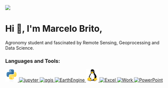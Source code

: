 <a href="https://www.linkedin.com/in/marcelo-brito" target="_blank"><img src="https://img.shields.io/badge/My-LinkedIn-blue" target="_blank"></a>
<h1 align="left">Hi 👋, I'm Marcelo Brito, </h1>
<p> Agronomy student and fascinated by Remote Sensing, Geoprocessing and Data Science. </p>

<h3 align="left">Languages and Tools:</h3>
<a href="https://www.python.org" target="_blank"> <img src="https://raw.githubusercontent.com/devicons/devicon/master/icons/python/python-original.svg" alt="python" width="40" height="40"/> </a> <a href="https://jupyter.org" target="_blank"> <img src="https://jupyter.org/assets/main-logo.svg" alt="jupyter" width="40" height="40"/> </a> <a href="https://qgis.org" target="_blank"> <img src="https://raw.githubusercontent.com/qgis/QGIS/1a3be589d3780f7dfb315da52e885ca6eef0900f/images/icons/qgis_icon.svg" alt="qgis" width="40" height="40"/> </a> <a href="https://earthengine.google.com/" target="_blank"> <img src="https://raw.githubusercontent.com/marcelobrito-mvab/marcelobrito-mvab/29166dfa42c0966451c24ba740f30eced4342960/icons/google-earth-engine.svg" alt="EarthEngine" width="40" height="40"/> </a> <a href="https://www.linux.org/" target="_blank"> <img src="https://raw.githubusercontent.com/devicons/devicon/master/icons/linux/linux-original.svg" alt="linux" width="40" height="40"/> </a> <a href="https://www.microsoft.com/pt-br/microsoft-365/excel" target="_blank"> <img src="https://raw.githubusercontent.com/sempostma/office365-icons/4ef2ee3dc5705f4ab23bc5fc7f236884d0bc10f3/svg/excel.svg" alt="Excel" width="40" height="40"/> </a> <a href="https://www.microsoft.com/pt-br/microsoft-365/word" target="_blank"> <img src="https://raw.githubusercontent.com/sempostma/office365-icons/4ef2ee3dc5705f4ab23bc5fc7f236884d0bc10f3/svg/word.svg" alt="Work" width="40" height="40"/> </a> <a href="https://www.microsoft.com/pt-br/microsoft-365/powerpoint" target="_blank"> <img src="https://raw.githubusercontent.com/sempostma/office365-icons/4ef2ee3dc5705f4ab23bc5fc7f236884d0bc10f3/svg/powerpoint.svg" alt="PowerPoint" width="40" height="40"/> </a>
